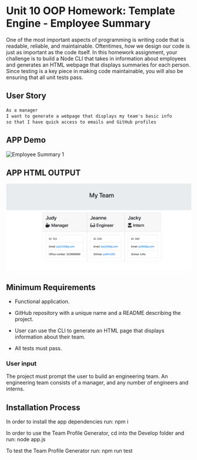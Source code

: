 # Unit 10 OOP Homework: Template Engine - Employee Summary

One of the most important aspects of programming is writing code that is readable, reliable, and maintainable. Oftentimes, _how_ we design our code is just as important as the code itself. In this homework assignment, your challenge is to build a Node CLI that takes in information about employees and generates an HTML webpage that displays summaries for each person. Since testing is a key piece in making code maintainable, you will also be ensuring that all unit tests pass.

## User Story

```
As a manager
I want to generate a webpage that displays my team's basic info
so that I have quick access to emails and GitHub profiles
```

## APP Demo

![Employee Summary 1](./Assets/appExample.gif)

## APP HTML OUTPUT

![Employee Summary 2](./Assets/exampleteam.png)

## Minimum Requirements

- Functional application.

- GitHub repository with a unique name and a README describing the project.

- User can use the CLI to generate an HTML page that displays information about their team.

- All tests must pass.

### User input

The project must prompt the user to build an engineering team. An engineering
team consists of a manager, and any number of engineers and interns.

## Installation Process

In order to install the app dependencies run:
npm i

In order to use the Team Profile Generator, cd into the Develop folder and run:
node app.js

To test the Team Profile Generator run:
npm run test

